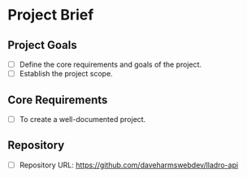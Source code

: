 # Project Brief

## Project Goals

- [ ] Define the core requirements and goals of the project.
- [ ] Establish the project scope.

## Core Requirements

- [ ] To create a well-documented project.

## Repository
- [ ] Repository URL: https://github.com/daveharmswebdev/lladro-api
